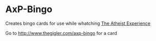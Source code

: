 # AxP-Bingo

Creates bingo cards for use while whatching [The Atheist Experience](https://www.youtube.com/channel/UCprs0DXUS-refN1i8FkQkdg)

Go to http://www.thegigler.com/axp-bingo for a card
